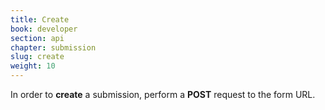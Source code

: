 ```yaml
---
title: Create
book: developer
section: api
chapter: submission
slug: create
weight: 10
---
```

In order to **create** a submission, perform a **POST** request to the form URL.

<script src="https://gist.github.com/rahatarmanahmed/140c7177784f428388f0.js"></script>
